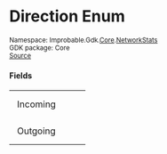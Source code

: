 
# Direction Enum
<sup>
Namespace: Improbable.Gdk.<a href="{{urlRoot}}/api/core-index">Core</a>.<a href="{{urlRoot}}/api/core/network-stats-index">NetworkStats</a><br/>
GDK package: Core<br/>
<a href="https://www.github.com/spatialos/gdk-for-unity/blob/88a422dc255ef1d47ee9385f226ca439f31c000b/workers/unity/Packages/io.improbable.gdk.core/NetworkStats/MessageType.cs/#L14">Source</a>
</sup>



</p>

#### Fields

<table>
<tr>
<td style="padding: 14px; border: none; width: 8ch">Incoming</td>
<td style="padding: 14px; border: none;"></td>
</tr>
<tr>
<td style="padding: 14px; border: none; width: 8ch">Outgoing</td>
<td style="padding: 14px; border: none;"></td>
</tr>
</table>


